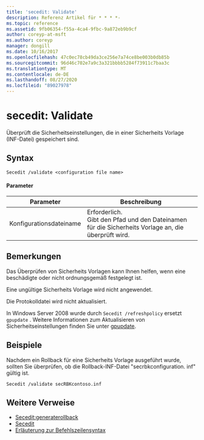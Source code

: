 ```yaml
---
title: 'secedit: Validate'
description: Referenz Artikel für * * * *-
ms.topic: reference
ms.assetid: 9fb06354-f55a-4ca4-9fbc-9a872eb9b9cf
author: coreyp-at-msft
ms.author: coreyp
manager: dongill
ms.date: 10/16/2017
ms.openlocfilehash: 47c0ec78cb49da3ce256e7a74ce8be003b0db85b
ms.sourcegitcommit: 96d46c702e7a9c3a321bbbb5284f73911c7baa3c
ms.translationtype: MT
ms.contentlocale: de-DE
ms.lasthandoff: 08/27/2020
ms.locfileid: "89027978"
---
```

# <a name="seceditvalidate"></a>secedit: Validate



Überprüft die Sicherheitseinstellungen, die in einer Sicherheits Vorlage (INF-Datei) gespeichert sind.

## <a name="syntax"></a>Syntax

```
Secedit /validate <configuration file name>

```

#### <a name="parameters"></a>Parameter

|Parameter|Beschreibung|
|---------|-----------|
|Konfigurationsdateiname|Erforderlich.</br>Gibt den Pfad und den Dateinamen für die Sicherheits Vorlage an, die überprüft wird.|

## <a name="remarks"></a>Bemerkungen

Das Überprüfen von Sicherheits Vorlagen kann Ihnen helfen, wenn eine beschädigte oder nicht ordnungsgemäß festgelegt ist.

Eine ungültige Sicherheits Vorlage wird nicht angewendet.

Die Protokolldatei wird nicht aktualisiert.

In Windows Server 2008 wurde durch `Secedit /refreshpolicy` ersetzt `gpupdate` . Weitere Informationen zum Aktualisieren von Sicherheitseinstellungen finden Sie unter [gpupdate](gpupdate.md).

## <a name="examples"></a>Beispiele

Nachdem ein Rollback für eine Sicherheits Vorlage ausgeführt wurde, sollten Sie überprüfen, ob die Rollback-INF-Datei "secrbkconfiguration. inf" gültig ist.
```
Secedit /validate secRBKcontoso.inf
```

## <a name="additional-references"></a>Weitere Verweise

-   [Secedit:generaterollback](secedit-generaterollback.md)
-   [Secedit](secedit.md)
- [Erläuterung zur Befehlszeilensyntax](command-line-syntax-key.md)